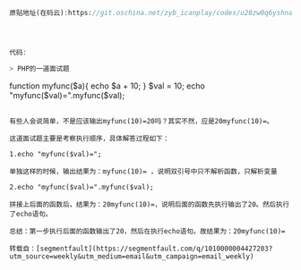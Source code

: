 ```php
原贴地址(在码云):https://git.oschina.net/zyb_icanplay/codes/u28zw0q6yshnak5lep4mt98




代码:

> PHP的一道面试题

```
function myfunc($a){ 
  echo $a + 10;
}
$val = 10;
echo "myfunc($val)=".myfunc($val);
```

有些人会说简单，不是应该输出myfunc(10)=20吗？其实不然，应是20myfunc(10)=。

这道面试题主要是考察执行顺序，具体解答过程如下：

1.echo "myfunc($val)=";

单独这样的时候，输出结果为：myfunc(10)= ，说明双引号中只不解析函数，只解析变量
  
2.echo "myfunc($val)=".myfunc($val);

拼接上后面的函数后，结果为：20myfunc(10)=，说明后面的函数先执行输出了20。然后执行了echo语句。

总结：第一步执行后面的函数输出了20，然后在执行echo语句。故结果为：20myfunc(10)=

转载自：[segmentfault](https://segmentfault.com/q/1010000004427203?utm_source=weekly&utm_medium=email&utm_campaign=email_weekly)






```